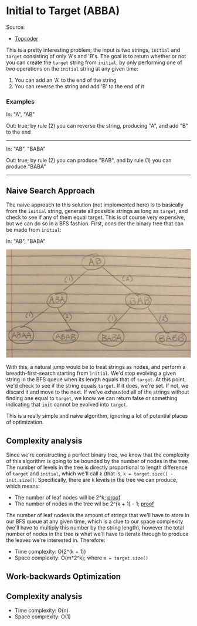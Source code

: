 # Initial to Target (ABBA)

Source:
 - [Topcoder](https://arena.topcoder.com/#/u/practiceCode/16527/48825/13918/2/326683)

This is a pretty interesting problem; the input is two strings, `initial` and `target`
consisting of only 'A's and 'B's. The goal is to return whether or not you can create
the `target` string from `initial`, by only performing one of two operations on the
`initial` string at any given time:

 1. You can add an 'A' to the end of the string
 2. You can reverse the string and add 'B' to the end of it

### Examples

In: "A", "AB"

Out: true; by rule (2) you can reverse the string, producing "A", and add "B" to the end

----

In: "AB", "BABA"

Out: true; by rule (2) you can produce "BAB", and by rule (1) you can produce "BABA"

----

## Naive Search Approach

The naive approach to this solution (not implemented here) is to basically from the
`initial` string, generate all possible strings as long as `target`, and check to see
if any of them equal target. This is of course very expensive, but we can do so in a
BFS fashion. First, consider the binary tree that can be made from `initial`:

In: "AB", "BABA"

![ab-tree](./ab-tree.jpeg)

With this, a natural jump would be to treat strings as nodes, and perform a
breadth-first-search starting from `initial`. We'd stop evolving a given string
in the BFS queue when its length equals that of `target`. At this point, we'd
check to see if the string equals `target`. If it does, we're set. If not, we
discard it and move to the next. If we've exhausted all of the strings without
finding one equal to `target`, we know we can return false or something indicating
that `init` cannot be evolved into `target`.

This is a really simple and naive algorithm, ignoring a lot of potential places of
optimization.

## Complexity analysis

Since we're constructing a perfect binary tree, we know that the complexity of this
algorithm is going to be bounded by the number of nodes in the tree. The number of
levels in the tree is directly proportional to length difference of `target` and
`initial`, which we'll call `k` (that is, `k = target.size() - init.size()`.
Specifically, there are `k` levels in the tree we can produce, which means:

 - The number of leaf nodes will be 2^k; [proof](https://blog.domfarolino.com/Binary-Tree-Inductive-Proofs/#perfect-binary-tree-proof-3)
 - The number of nodes in the tree wil be 2^(k + 1) - 1; [proof](https://blog.domfarolino.com/Binary-Tree-Inductive-Proofs/#perfect-binary-tree-proof-2)

The number of leaf nodes is the amount of strings that we'll have to store in our
BFS queue at any given time, which is a clue to our space complexity (we'll have to
multiply this number by the string length), however the total number of nodes in the
tree is what we'll have to iterate through to produce the leaves we're interested in.
Therefore:

 - Time complexity: O(2^(k + 1))
 - Space complexity: O(m\*2^k); where `m = target.size()`

## Work-backwards Optimization

## Complexity analysis

 - Time complexity: O(n)
 - Space complexity: O(1)
